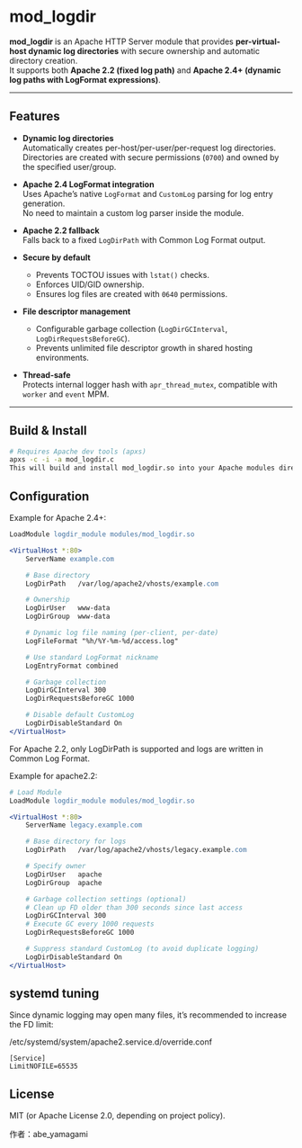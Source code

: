 # mod_logdir

**mod_logdir** is an Apache HTTP Server module that provides **per-virtual-host dynamic log directories** with secure ownership and automatic directory creation.  
It supports both **Apache 2.2 (fixed log path)** and **Apache 2.4+ (dynamic log paths with LogFormat expressions)**.

---

## Features

- **Dynamic log directories**  
  Automatically creates per-host/per-user/per-request log directories.  
  Directories are created with secure permissions (`0700`) and owned by the specified user/group.

- **Apache 2.4 LogFormat integration**  
  Uses Apache’s native `LogFormat` and `CustomLog` parsing for log entry generation.  
  No need to maintain a custom log parser inside the module.

- **Apache 2.2 fallback**  
  Falls back to a fixed `LogDirPath` with Common Log Format output.

- **Secure by default**  
  - Prevents TOCTOU issues with `lstat()` checks.  
  - Enforces UID/GID ownership.  
  - Ensures log files are created with `0640` permissions.  

- **File descriptor management**  
  - Configurable garbage collection (`LogDirGCInterval`, `LogDirRequestsBeforeGC`).  
  - Prevents unlimited file descriptor growth in shared hosting environments.  

- **Thread-safe**  
  Protects internal logger hash with `apr_thread_mutex`, compatible with `worker` and `event` MPM.

---

## Build & Install

```bash
# Requires Apache dev tools (apxs)
apxs -c -i -a mod_logdir.c
This will build and install mod_logdir.so into your Apache modules directory, and add a LoadModule directive into httpd.conf.
```

## Configuration
Example for Apache 2.4+:
```apache
LoadModule logdir_module modules/mod_logdir.so

<VirtualHost *:80>
    ServerName example.com

    # Base directory
    LogDirPath   /var/log/apache2/vhosts/example.com

    # Ownership
    LogDirUser   www-data
    LogDirGroup  www-data

    # Dynamic log file naming (per-client, per-date)
    LogFileFormat "%h/%Y-%m-%d/access.log"

    # Use standard LogFormat nickname
    LogEntryFormat combined

    # Garbage collection
    LogDirGCInterval 300
    LogDirRequestsBeforeGC 1000

    # Disable default CustomLog
    LogDirDisableStandard On
</VirtualHost>
```
For Apache 2.2, only LogDirPath is supported and logs are written in Common Log Format.

Example for apache2.2:
```apache
# Load Module
LoadModule logdir_module modules/mod_logdir.so

<VirtualHost *:80>
    ServerName legacy.example.com

    # Base directory for logs
    LogDirPath   /var/log/apache2/vhosts/legacy.example.com

    # Specify owner
    LogDirUser   apache
    LogDirGroup  apache

    # Garbage collection settings (optional)
    # Clean up FD older than 300 seconds since last access
    LogDirGCInterval 300
    # Execute GC every 1000 requests
    LogDirRequestsBeforeGC 1000

    # Suppress standard CustomLog (to avoid duplicate logging)
    LogDirDisableStandard On
</VirtualHost>
```

## systemd tuning
Since dynamic logging may open many files, it’s recommended to increase the FD limit:


/etc/systemd/system/apache2.service.d/override.conf
```
[Service]
LimitNOFILE=65535
```

## License
MIT (or Apache License 2.0, depending on project policy).

作者：abe_yamagami
